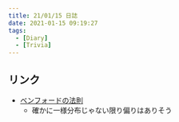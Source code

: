 ```yaml
---
title: 21/01/15 日誌
date: 2021-01-15 09:19:27
tags:
  - [Diary]
  - [Trivia]
---
```


## リンク
- [ベンフォードの法則](https://ja.wikipedia.org/wiki/%E3%83%99%E3%83%B3%E3%83%95%E3%82%A9%E3%83%BC%E3%83%89%E3%81%AE%E6%B3%95%E5%89%87)
  - 確かに一様分布じゃない限り偏りはありそう
